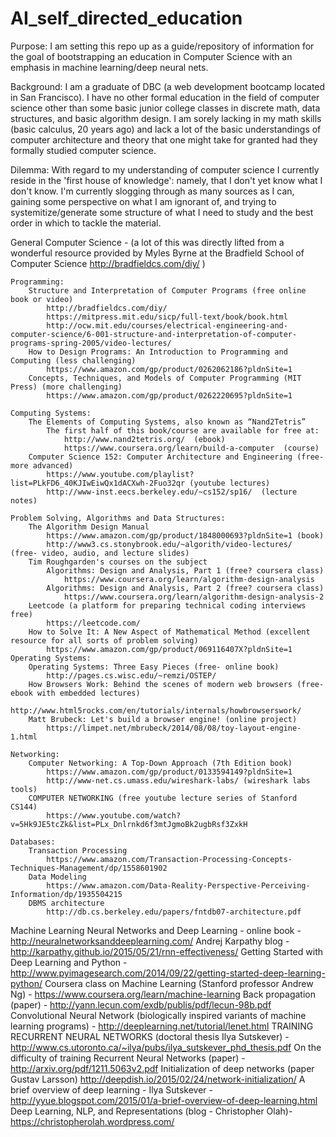 # AI_self_directed_education

Purpose: I am setting this repo up as a guide/repository of information for the goal of bootstrapping an education in Computer Science with an emphasis in machine learning/deep neural nets.

Background: I am a graduate of DBC (a web development bootcamp located in San Francisco).  I have no other formal education in the field of computer science other than some basic junior college classes in discrete math, data structures, and basic algorithm design.  I am sorely lacking in my math skills (basic calculus, 20 years ago) and lack a lot of the basic understandings of computer architecture and theory that one might take for granted had they formally studied computer science.

Dilemma: With regard to my understanding of computer science I currently reside in the 'first house of knowledge': namely, that I don't yet know what I don't know.  I'm currently slogging through as many sources as I can, gaining some perspective on what I am ignorant of, and trying to systemitize/generate some structure of what I need to study and the best order in which to tackle the material.

General Computer Science - 
(a lot of this was directly lifted from a wonderful resource provided by Myles Byrne at the Bradfield School of Computer Science  http://bradfieldcs.com/diy/ )
			
	Programming:
		Structure and Interpretation of Computer Programs (free online book or video)
			http://bradfieldcs.com/diy/
			https://mitpress.mit.edu/sicp/full-text/book/book.html
			http://ocw.mit.edu/courses/electrical-engineering-and-computer-science/6-001-structure-and-interpretation-of-computer-programs-spring-2005/video-lectures/
		How to Design Programs: An Introduction to Programming and Computing (less challenging) 
			https://www.amazon.com/gp/product/0262062186?pldnSite=1 
		Concepts, Techniques, and Models of Computer Programming (MIT Press) (more challenging)
			https://www.amazon.com/gp/product/0262220695?pldnSite=1

	Computing Systems:
		The Elements of Computing Systems, also known as “Nand2Tetris”
			The first half of this book/course are available for free at:
				http://www.nand2tetris.org/  (ebook)
				https://www.coursera.org/learn/build-a-computer  (course)
		Computer Science 152: Computer Architecture and Engineering (free- more advanced)
			https://www.youtube.com/playlist?list=PLkFD6_40KJIwEiwQx1dACXwh-2Fuo32qr (youtube lectures)
			http://www-inst.eecs.berkeley.edu/~cs152/sp16/  (lecture notes)

	Problem Solving, Algorithms and Data Structures:
		The Algorithm Design Manual
			https://www.amazon.com/gp/product/1848000693?pldnSite=1 (book)
			http://www3.cs.stonybrook.edu/~algorith/video-lectures/  (free- video, audio, and lecture slides)
		Tim Roughgarden's courses on the subject
			Algorithms: Design and Analysis, Part 1 (free? coursera class)
				https://www.coursera.org/learn/algorithm-design-analysis
			Algorithms: Design and Analysis, Part 2 (free? coursera class)
				https://www.coursera.org/learn/algorithm-design-analysis-2
		Leetcode (a platform for preparing technical coding interviews free)
			https://leetcode.com/
		How to Solve It: A New Aspect of Mathematical Method (excellent resource for all sorts of problem solving)
			https://www.amazon.com/gp/product/069116407X?pldnSite=1							
	Operating Systems:
		Operating Systems: Three Easy Pieces (free- online book)
			http://pages.cs.wisc.edu/~remzi/OSTEP/
		How Browsers Work: Behind the scenes of modern web browsers (free- ebook with embedded lectures)
			http://www.html5rocks.com/en/tutorials/internals/howbrowserswork/
		Matt Brubeck: Let's build a browser engine! (online project)
			https://limpet.net/mbrubeck/2014/08/08/toy-layout-engine-1.html

	Networking:
		Computer Networking: A Top-Down Approach (7th Edition book)
			https://www.amazon.com/gp/product/0133594149?pldnSite=1
			http://www-net.cs.umass.edu/wireshark-labs/ (wireshark labs tools)
		COMPUTER NETWORKING (free youtube lecture series of Stanford CS144)
			https://www.youtube.com/watch?v=5Hk9JE5tcZk&list=PLx_Dnlrnkd6f3mtJgmoBk2ugbRsf3ZxkH
			
	Databases:
		Transaction Processing
			https://www.amazon.com/Transaction-Processing-Concepts-Techniques-Management/dp/1558601902
		Data Modeling
			https://www.amazon.com/Data-Reality-Perspective-Perceiving-Information/dp/1935504215
		DBMS architecture
			http://db.cs.berkeley.edu/papers/fntdb07-architecture.pdf

Machine Learning
	Neural Networks and Deep Learning - online book - http://neuralnetworksanddeeplearning.com/
	Andrej Karpathy blog - http://karpathy.github.io/2015/05/21/rnn-effectiveness/
	Getting Started with Deep Learning and Python - http://www.pyimagesearch.com/2014/09/22/getting-started-deep-learning-python/
	Coursera class on Machine Learning (Stanford professor Andrew Ng) -  https://www.coursera.org/learn/machine-learning
	Back propagation (paper) - http://yann.lecun.com/exdb/publis/pdf/lecun-98b.pdf
	Convolutional Neural Network (biologically inspired variants of machine learning programs) - http://deeplearning.net/tutorial/lenet.html
	TRAINING RECURRENT NEURAL NETWORKS (doctoral thesis Ilya Sutskever) - http://www.cs.utoronto.ca/~ilya/pubs/ilya_sutskever_phd_thesis.pdf
	On the difficulty of training Recurrent Neural Networks (paper) - http://arxiv.org/pdf/1211.5063v2.pdf
	Initialization of deep networks (paper Gustav Larsson) http://deepdish.io/2015/02/24/network-initialization/
	A brief overview of deep learning - Ilya Sutskever - http://yyue.blogspot.com/2015/01/a-brief-overview-of-deep-learning.html
	Deep Learning, NLP, and Representations (blog - Christopher Olah)- https://christopherolah.wordpress.com/












